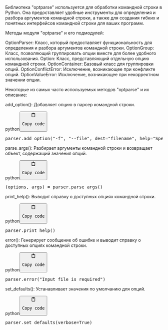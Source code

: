 <p>Библиотека "optparse" используется для обработки командной строки в Python.
Она предоставляет удобные инструменты для определения и разбора аргументов командной строки,
а также для создания гибких и понятных интерфейсов командной строки для ваших программ.</p>
<p>Методы модуля "optparse" и его подмодулей:</p>
<p>OptionParser: Класс, который предоставляет функциональность для определения и разбора аргументов командной строки.
OptionGroup: Класс, позволяющий группировать опции вместе для более удобного использования.
Option: Класс, представляющий отдельную опцию командной строки.
OptionContainer: Базовый класс для группировки опций.
OptionConflictError: Исключение, возникающее при конфликте опций.
OptionValueError: Исключение, возникающее при некорректном значении опции.</p>
<p>Некоторые из самых часто используемых методов "optparse" и их описание:</p>
<p>add_option(): Добавляет опцию в парсер командной строки.</p>
<div class="code-element"><div class="lang-line"><text>python</text><button class="copy-button" onclick="copyCode(this)"><svg aria-hidden="true" xmlns="http://www.w3.org/2000/svg" width="16" height="16" fill="none" viewBox="0 0 24 24"><path stroke="currentColor" stroke-linecap="round" stroke-linejoin="round" stroke-width="2" d="M15 4h3a1 1 0 0 1 1 1v15a1 1 0 0 1-1 1H6a1 1 0 0 1-1-1V5a1 1 0 0 1 1-1h3m0 3h6m-5-4v4h4V3h-4Z"/></svg><pre>Copy code</pre></button></div><div class="code"><div class="highlight"><pre><span></span><span class="n">parser</span><span class="o">.</span><span class="n">add_option</span><span class="p">(</span><span class="s2">&quot;-f&quot;</span><span class="p">,</span> <span class="s2">&quot;--file&quot;</span><span class="p">,</span> <span class="n">dest</span><span class="o">=</span><span class="s2">&quot;filename&quot;</span><span class="p">,</span> <span class="n">help</span><span class="o">=</span><span class="s2">&quot;Specify input file&quot;</span><span class="p">)</span>
</pre></div></div></div>

<p>parse_args(): Разбирает аргументы командной строки и возвращает объект, содержащий значения опций.</p>
<div class="code-element"><div class="lang-line"><text>python</text><button class="copy-button" onclick="copyCode(this)"><svg aria-hidden="true" xmlns="http://www.w3.org/2000/svg" width="16" height="16" fill="none" viewBox="0 0 24 24"><path stroke="currentColor" stroke-linecap="round" stroke-linejoin="round" stroke-width="2" d="M15 4h3a1 1 0 0 1 1 1v15a1 1 0 0 1-1 1H6a1 1 0 0 1-1-1V5a1 1 0 0 1 1-1h3m0 3h6m-5-4v4h4V3h-4Z"/></svg><pre>Copy code</pre></button></div><div class="code"><div class="highlight"><pre><span></span><span class="p">(</span><span class="n">options</span><span class="p">,</span> <span class="n">args</span><span class="p">)</span> <span class="o">=</span> <span class="n">parser</span><span class="o">.</span><span class="n">parse_args</span><span class="p">()</span>
</pre></div></div></div>

<p>print_help(): Выводит справку о доступных опциях командной строки.</p>
<div class="code-element"><div class="lang-line"><text>python</text><button class="copy-button" onclick="copyCode(this)"><svg aria-hidden="true" xmlns="http://www.w3.org/2000/svg" width="16" height="16" fill="none" viewBox="0 0 24 24"><path stroke="currentColor" stroke-linecap="round" stroke-linejoin="round" stroke-width="2" d="M15 4h3a1 1 0 0 1 1 1v15a1 1 0 0 1-1 1H6a1 1 0 0 1-1-1V5a1 1 0 0 1 1-1h3m0 3h6m-5-4v4h4V3h-4Z"/></svg><pre>Copy code</pre></button></div><div class="code"><div class="highlight"><pre><span></span><span class="n">parser</span><span class="o">.</span><span class="n">print_help</span><span class="p">()</span>
</pre></div></div></div>

<p>error(): Генерирует сообщение об ошибке и выводит справку о доступных опциях командной строки.</p>
<div class="code-element"><div class="lang-line"><text>python</text><button class="copy-button" onclick="copyCode(this)"><svg aria-hidden="true" xmlns="http://www.w3.org/2000/svg" width="16" height="16" fill="none" viewBox="0 0 24 24"><path stroke="currentColor" stroke-linecap="round" stroke-linejoin="round" stroke-width="2" d="M15 4h3a1 1 0 0 1 1 1v15a1 1 0 0 1-1 1H6a1 1 0 0 1-1-1V5a1 1 0 0 1 1-1h3m0 3h6m-5-4v4h4V3h-4Z"/></svg><pre>Copy code</pre></button></div><div class="code"><div class="highlight"><pre><span></span><span class="n">parser</span><span class="o">.</span><span class="n">error</span><span class="p">(</span><span class="s2">&quot;Input file is required&quot;</span><span class="p">)</span>
</pre></div></div></div>

<p>set_defaults(): Устанавливает значения по умолчанию для опций.</p>
<div class="code-element"><div class="lang-line"><text>python</text><button class="copy-button" onclick="copyCode(this)"><svg aria-hidden="true" xmlns="http://www.w3.org/2000/svg" width="16" height="16" fill="none" viewBox="0 0 24 24"><path stroke="currentColor" stroke-linecap="round" stroke-linejoin="round" stroke-width="2" d="M15 4h3a1 1 0 0 1 1 1v15a1 1 0 0 1-1 1H6a1 1 0 0 1-1-1V5a1 1 0 0 1 1-1h3m0 3h6m-5-4v4h4V3h-4Z"/></svg><pre>Copy code</pre></button></div><div class="code"><div class="highlight"><pre><span></span><span class="n">parser</span><span class="o">.</span><span class="n">set_defaults</span><span class="p">(</span><span class="n">verbose</span><span class="o">=</span><span class="kc">True</span><span class="p">)</span>
</pre></div></div></div>